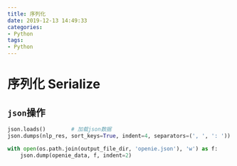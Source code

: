 ```yaml
---
title: 序列化
date: 2019-12-13 14:49:33
categories:
- Python
tags:
- Python
---
```


# 序列化 Serialize

## `json`操作

```python
json.loads()        # 加载json数据
json.dumps(nlp_res, sort_keys=True, indent=4, separators=(', ', ': '))

with open(os.path.join(output_file_dir, 'openie.json'), 'w') as f:
    json.dump(openie_data, f, indent=2)
```